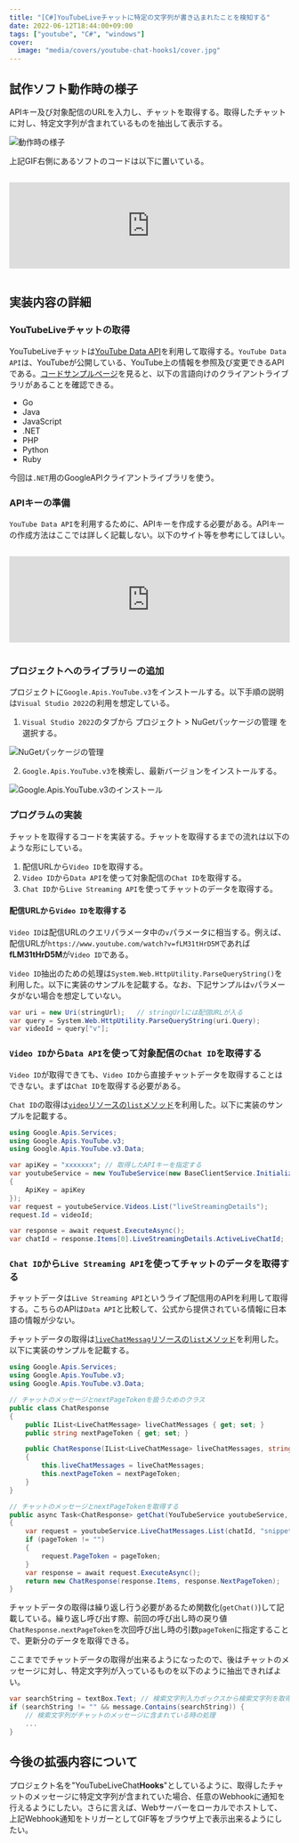 ```yaml
---
title: "[C#]YouTubeLiveチャットに特定の文字列が書き込まれたことを検知する"
date: 2022-06-12T18:44:00+09:00
tags: ["youtube", "C#", "windows"]
cover:
  image: "media/covers/youtube-chat-hooks1/cover.jpg"
---
```


## 試作ソフト動作時の様子

APIキー及び対象配信のURLを入力し、チャットを取得する。取得したチャットに対し、特定文字列が含まれているものを抽出して表示する。

![動作時の様子](/media/gif/youtube-chat-hooks1/demo.gif)

上記GIF右側にあるソフトのコードは以下に置いている。

<iframe class="hatenablogcard" style="width:100%;height:155px;margin:15px 0;max-width:680px;" title="kouya17/YouTubeLiveChatHooks" src="https://hatenablog.com/embed?url=https://github.com/kouya17/YouTubeLiveChatHooks" frameborder="0" scrolling="no"></iframe>

## 実装内容の詳細

### YouTubeLiveチャットの取得

YouTubeLiveチャットは[YouTube Data API](https://developers.google.com/youtube/v3/getting-started?hl=ja)を利用して取得する。`YouTube Data API`は、YouTubeが公開している、YouTube上の情報を参照及び変更できるAPIである。[コードサンプルページ](https://developers.google.com/youtube/v3/code_samples)を見ると、以下の言語向けのクライアントライブラリがあることを確認できる。

- Go
- Java
- JavaScript
- .NET
- PHP
- Python
- Ruby

今回は`.NET`用のGoogleAPIクライアントライブラリを使う。

### APIキーの準備

`YouTube Data API`を利用するために、APIキーを作成する必要がある。APIキーの作成方法はここでは詳しく記載しない。以下のサイト等を参考にしてほしい。

<iframe class="hatenablogcard" style="width:100%;height:155px;margin:15px 0;max-width:680px;" title="【Youtube】APIキーの取得手順（2021/04/08時点のキャプチャ） - Qiita" src="https://hatenablog.com/embed?url=https://qiita.com/shinkai_/items/10a400c25de270cb02e4" frameborder="0" scrolling="no"></iframe>

### プロジェクトへのライブラリーの追加

プロジェクトに`Google.Apis.YouTube.v3`をインストールする。以下手順の説明は`Visual Studio 2022`の利用を想定している。

1. `Visual Studio 2022`のタブから プロジェクト > NuGetパッケージの管理 を選択する。

![NuGetパッケージの管理](/media/photos/youtube-chat-hooks1/nuget.png)

2. `Google.Apis.YouTube.v3`を検索し、最新バージョンをインストールする。

![Google.Apis.YouTube.v3のインストール](/media/photos/youtube-chat-hooks1/google_api_install.png)

### プログラムの実装

チャットを取得するコードを実装する。チャットを取得するまでの流れは以下のような形にしている。

1. 配信URLから`Video ID`を取得する。
2. `Video ID`から`Data API`を使って対象配信の`Chat ID`を取得する。
3. `Chat ID`から`Live Streaming API`を使ってチャットのデータを取得する。

#### 配信URLから`Video ID`を取得する

`Video ID`は配信URLのクエリパラメータ中の`v`パラメータに相当する。例えば、配信URLが`https://www.youtube.com/watch?v=fLM31tHrD5M`であれば**fLM31tHrD5M**が`Video ID`である。

`Video ID`抽出のための処理は`System.Web.HttpUtility.ParseQueryString()`を利用した。以下に実装のサンプルを記載する。なお、下記サンプルは`v`パラメータがない場合を想定していない。

```c#
var uri = new Uri(stringUrl);   // stringUrlには配信URLが入る
var query = System.Web.HttpUtility.ParseQueryString(uri.Query);
var videoId = query["v"];
```

### `Video ID`から`Data API`を使って対象配信の`Chat ID`を取得する

`Video ID`が取得できても、`Video ID`から直接チャットデータを取得することはできない。まずは`Chat ID`を取得する必要がある。

`Chat ID`の取得は[`video`リソースの`list`メソッド](https://developers.google.com/youtube/v3/docs/videos/list)を利用した。以下に実装のサンプルを記載する。

```c#
using Google.Apis.Services;
using Google.Apis.YouTube.v3;
using Google.Apis.YouTube.v3.Data;

var apiKey = "xxxxxxx"; // 取得したAPIキーを指定する
var youtubeService = new YouTubeService(new BaseClientService.Initializer()
{
    ApiKey = apiKey
});
var request = youtubeService.Videos.List("liveStreamingDetails");
request.Id = videoId;

var response = await request.ExecuteAsync();
var chatId = response.Items[0].LiveStreamingDetails.ActiveLiveChatId;
```

### `Chat ID`から`Live Streaming API`を使ってチャットのデータを取得する

チャットデータは`Live Streaming API`というライブ配信用のAPIを利用して取得する。こちらのAPIは`Data API`と比較して、公式から提供されている情報に日本語の情報が少ない。

チャットデータの取得は[`liveChatMessag`リソースの`list`メソッド](https://developers.google.com/youtube/v3/live/docs/liveChatMessages/list)を利用した。以下に実装のサンプルを記載する。

```c#
using Google.Apis.Services;
using Google.Apis.YouTube.v3;
using Google.Apis.YouTube.v3.Data;

// チャットのメッセージとnextPageTokenを扱うためのクラス
public class ChatResponse
{
    public IList<LiveChatMessage> liveChatMessages { get; set; }
    public string nextPageToken { get; set; }

    public ChatResponse(IList<LiveChatMessage> liveChatMessages, string nextPageToken)
    {
        this.liveChatMessages = liveChatMessages;
        this.nextPageToken = nextPageToken;
    }
}

// チャットのメッセージとnextPageTokenを取得する
public async Task<ChatResponse> getChat(YouTubeService youtubeService, string chatId, string pageToken = "")
{
    var request = youtubeService.LiveChatMessages.List(chatId, "snippet");
    if (pageToken != "")
    {
        request.PageToken = pageToken;
    }
    var response = await request.ExecuteAsync();
    return new ChatResponse(response.Items, response.NextPageToken);
}
```

チャットデータの取得は繰り返し行う必要があるため関数化(`getChat()`)して記載している。繰り返し呼び出す際、前回の呼び出し時の戻り値`ChatResponse.nextPageToken`を次回呼び出し時の引数`pageToken`に指定することで、更新分のデータを取得できる。

ここまででチャットデータの取得が出来るようになったので、後はチャットのメッセージに対し、特定文字列が入っているものを以下のように抽出できればよい。

```c#
var searchString = textBox.Text; // 検索文字列入力ボックスから検索文字列を取得する
if (searchString != "" && message.Contains(searchString)) {
    // 検索文字列がチャットのメッセージに含まれている時の処理
    ...
}
```

## 今後の拡張内容について

プロジェクト名を"YouTubeLiveChat**Hooks**"としているように、取得したチャットのメッセージに特定文字列が含まれていた場合、任意のWebhookに通知を行えるようにしたい。さらに言えば、Webサーバーをローカルでホストして、上記Webhook通知をトリガーとしてGIF等をブラウザ上で表示出来るようにしたい。